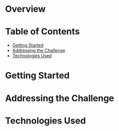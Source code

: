 # Overview


# Table of Contents 
- [Getting Started](https://github.com/minamin33/GradeManagementSystem/blob/main/README.md#getting-started)
- [Addressing the Challenge](https://github.com/minamin33/GradeManagementSystem/blob/main/README.md#addressing-the-challenge)
- [Technologies Used](https://github.com/minamin33/GradeManagementSystem/blob/main/README.md#technologies-used)

# Getting Started


# Addressing the Challenge


# Technologies Used


